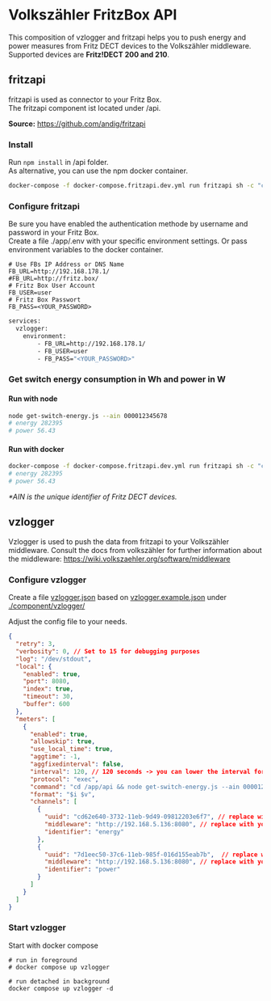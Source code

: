 # Volkszähler FritzBox API
This composition of vzlogger and fritzapi helps you to push energy and power measures from Fritz DECT devices to the Volkszähler middleware. Supported devices are **Fritz!DECT 200 and 210**.
## fritzapi
fritzapi is used as connector to your Fritz Box.  
The fritzapi component ist located under /api.

**Source:** https://github.com/andig/fritzapi
### Install
Run ``npm install`` in /api folder.  
As alternative, you can use the npm docker container.
````bash
docker-compose -f docker-compose.fritzapi.dev.yml run fritzapi sh -c "cd /app && npm install"
````
### Configure fritzapi
Be sure you have enabled the authentication methode by username and password in your Fritz Box.  
Create a file ./app/.env with your specific environment settings. Or pass environment variables to the docker container.
````dotenv
# Use FBs IP Address or DNS Name
FB_URL=http://192.168.178.1/
#FB_URL=http://fritz.box/
# Fritz Box User Account
FB_USER=user
# Fritz Box Passwort
FB_PASS=<YOUR_PASSWORD>
````
````dockerfile
services:
  vzlogger:
    environment:
        - FB_URL=http://192.168.178.1/
        - FB_USER=user
        - FB_PASS="<YOUR_PASSWORD>"
````
### Get switch energy consumption in Wh and power in W

#### Run with node
````bash
node get-switch-energy.js --ain 000012345678
# energy 282395
# power 56.43
````
#### Run with docker
````bash
docker-compose -f docker-compose.fritzapi.dev.yml run fritzapi sh -c "cd /app && node get-switch-energy.js --ain 000012345678"
# energy 282395
# power 56.43
````
_*AIN is the unique identifier of Fritz DECT devices._

## vzlogger
Vzlogger is used to push the data from fritzapi to your Volkszähler middleware. Consult the docs from volkszähler for further information about the middleware: https://wiki.volkszaehler.org/software/middleware

### Configure vzlogger
Create a file [vzlogger.json](./component/vzlogger/vzlogger.json) based on [vzlogger.example.json](./component/vzlogger/vzlogger.example.json) under [./component/vzlogger/](./component/vzlogger/)

Adjust the config file to your needs.
````json
{
  "retry": 3,
  "verbosity": 0, // Set to 15 for debugging purposes
  "log": "/dev/stdout",
  "local": {
    "enabled": true,
    "port": 8080,
    "index": true,
    "timeout": 30,
    "buffer": 600
  },
  "meters": [
    {
      "enabled": true,
      "allowskip": true,
      "use_local_time": true,
      "aggtime": -1,
      "aggfixedinterval": false,
      "interval": 120, // 120 seconds -> you can lower the interval for your needs
      "protocol": "exec",
      "command": "cd /app/api && node get-switch-energy.js --ain 000012345678", // replace the ain with device ain
      "format": "$i $v",
      "channels": [
        {
          "uuid": "cd62e640-3732-11eb-9d49-09812203e6f7", // replace with your middleware uuid
          "middleware": "http://192.168.5.136:8080", // replace with your middleware url
          "identifier": "energy"
        },
        {
          "uuid": "7d1eec50-37c6-11eb-985f-016d155eab7b",  // replace with your middleware uuid
          "middleware": "http://192.168.5.136:8080", // replace with your middleware url
          "identifier": "power"
        }
      ]
    }
  ]
}
````
### Start vzlogger
Start with docker compose
````
# run in foreground
# docker compose up vzlogger

# run detached in background
docker compose up vzlogger -d
````